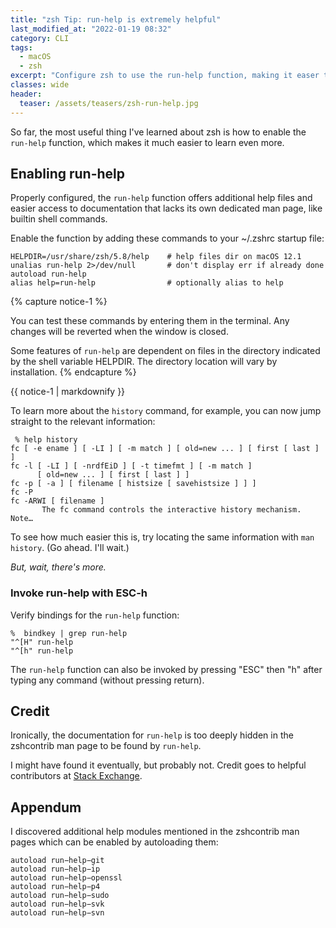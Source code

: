 ```yaml
---
title: "zsh Tip: run-help is extremely helpful"
last_modified_at: "2022-01-19 08:32"
category: CLI
tags:
  - macOS
  - zsh
excerpt: "Configure zsh to use the run-help function, making it easer to access documentation."
classes: wide
header:
  teaser: /assets/teasers/zsh-run-help.jpg
---
```


So far, the most useful thing I've learned about zsh is how to enable the `run-help` function, which makes it much easier to learn even more.

## Enabling run-help

Properly configured, the `run-help` function offers additional help files and easier access to documentation that lacks its own dedicated man page, like builtin shell commands.

Enable the function by adding these commands to your \~/.zshrc startup file:

```
HELPDIR=/usr/share/zsh/5.8/help    # help files dir on macOS 12.1
unalias run-help 2>/dev/null       # don't display err if already done
autoload run-help
alias help=run-help                # optionally alias to help
```

{% capture notice-1 %}

You can test these commands by entering them in the terminal. Any changes will be reverted when the window is closed.

Some features of `run-help` are dependent on files in the directory indicated by the shell variable HELPDIR. The directory location will vary by installation.
{% endcapture %}<div class="notice--warning">{{ notice-1 | markdownify }}</div>

To learn more about the `history` command, for example, you can now jump straight to the relevant information:

```shell
 % help history
fc [ -e ename ] [ -LI ] [ -m match ] [ old=new ... ] [ first [ last ] ]
fc -l [ -LI ] [ -nrdfEiD ] [ -t timefmt ] [ -m match ]
      [ old=new ... ] [ first [ last ] ]
fc -p [ -a ] [ filename [ histsize [ savehistsize ] ] ]
fc -P
fc -ARWI [ filename ]
       The fc command controls the interactive history mechanism.  Note…
```

To see how much easier this is, try locating the same information with `man history`. (Go ahead. I'll wait.)

*But, wait, there's more.*

### Invoke run-help with ESC-h

Verify bindings for the `run-help` function:

```shell
%  bindkey | grep run-help
"^[H" run-help
"^[h" run-help
```

The `run-help` function can also be invoked by pressing "ESC" then "h" after typing any command (without pressing return).

## Credit

Ironically, the documentation for `run-help` is too deeply hidden in the zshcontrib man page to be found by `run-help`.

I might have found it eventually, but probably not. Credit goes to helpful contributors at
[Stack Exchange](https://stackoverflow.com/questions/4405382/how-can-i-read-documentation-about-built-in-zsh-commands).

## Appendum

I discovered additional help modules mentioned in the zshcontrib man pages which can be enabled by autoloading them:

```shell
autoload run−help−git
autoload run−help−ip
autoload run−help−openssl
autoload run−help−p4
autoload run−help−sudo
autoload run−help−svk
autoload run−help−svn
```




